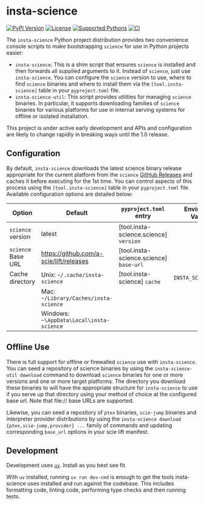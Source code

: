 # insta-science

[![PyPI Version](https://shields.io/pypi/v/insta-science.svg)](https://pypi.org/project/insta-science/)
[![License](https://shields.io/pypi/l/insta-science.svg)](../LICENSE)
[![Supported Pythons](https://shields.io/pypi/pyversions/insta-science.svg)](pyproject.toml)
[![CI](https://img.shields.io/github/actions/workflow/status/a-scie/science-installers/python-ci.yml)](https://github.com/a-scie/science-installers/actions/workflows/python-ci.yml)

The `insta-science` Python project distribution provides two convenience console scripts to make
bootstrapping `science` for use in Python projects easier:
+ `insta-science`: This is a shim script that ensures `science` is installed and then forwards all
  supplied arguments to it. Instead of `science`, just use `insta-science`. You can configure the
  `science` version to use, where to find `science` binaries and where to install them via the 
  `[tool.insta-science]` table in your `pyproject.toml` file.
+ `insta-science-util`: This script provides utilities for managing `science` binaries. In
  particular, it supports downloading families of `science` binaries for various platforms for
  use in internal serving systems for offline or isolated installation.

This project is under active early development and APIs and configuration are likely to change
rapidly in breaking ways until the 1.0 release.

## Configuration

By default, `insta-science` downloads the latest science binary release appropriate for the current
platform from the `science` [GitHub Releases](https://github.com/a-scie/lift/releases) and caches it
before executing for the 1st time. You can control aspects of this process using the
`[tool.insta-science]` table in your `pyproject.toml` file. Available configuration options are
detailed below:

| Option             | Default                                   | `pyproject.toml` entry                  | Environment Variable  |
|--------------------|-------------------------------------------|-----------------------------------------|-----------------------|
| `science` version  | latest                                    | [tool.insta-science.science] `version`  |                       |
| `science` Base URL | https://github.com/a-scie/lift/releases   | [tool.insta-science.science] `base-url` |                       |
| Cache directory    | Unix:    `~/.cache/insta-science`         | [tool.insta-science] `cache`            | `INSTA_SCIENCE_CACHE` |
|                    | Mac:     `~/Library/Caches/insta-science` |                                         |                       |
|                    | Windows: `~\AppData\Local\insta-science`  |                                         |                       |

## Offline Use

There is full support for offline or firewalled `science` use with `insta-science`. You can seed
a repository of science binaries by using the `insta-science-util download` command to download
`science` binaries for one or more versions and one or more target platforms. The directory you
download these binaries to will have the appropriate structure for `insta-science` to use if you
serve up that directory using your method of choice at the configured base url. Note that file://
base URLs are supported.

Likewise, you can seed a repository of `ptex` binaries, `scie-jump` binaries and interpreter
provider distributions by using the `insta-science download {ptex,scie-jump,provider} ...` family
of commands and updating corresponding `base_url` options in your scie lift manifest.

## Development

Development uses [`uv`](https://docs.astral.sh/uv/getting-started/installation/). Install as you
best see fit.

With `uv` installed, running `uv run dev-cmd` is enough to get the tools insta-science uses
installed and run against the codebase. This includes formatting code, linting code, performing type
checks and then running tests.
